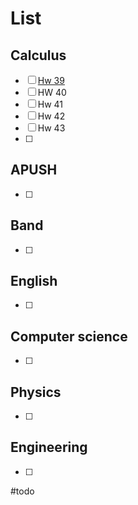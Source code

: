 # List

## Calculus
- [ ] [Hw 39](https://cvilleschools.instructure.com/courses/40289/assignments/534641)
- [ ] HW 40
- [ ] Hw 41
- [ ] Hw 42
- [ ] Hw 43
- [ ] 
## APUSH
- [ ] 
## Band 
- [ ] 
## English
- [ ] 
## Computer science
- [ ] 
## Physics 
- [ ] 
## Engineering
- [ ] 

#todo